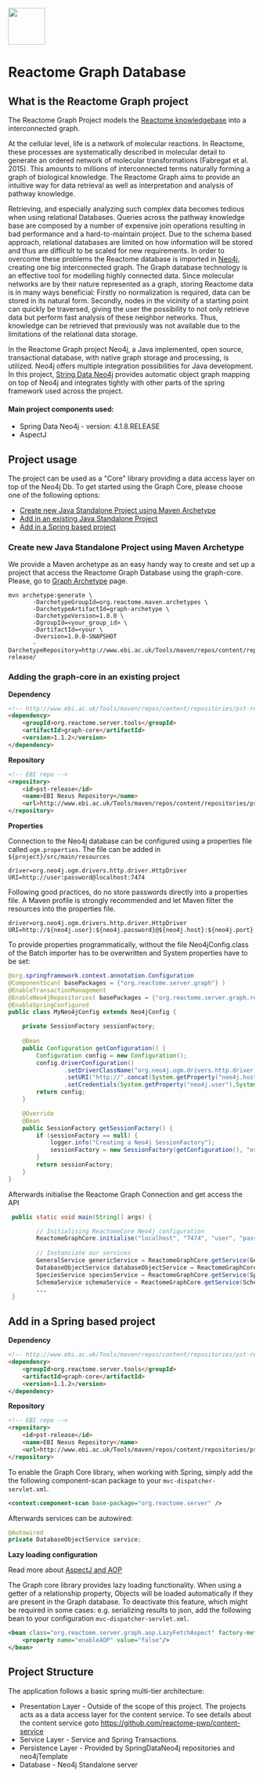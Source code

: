 [<img src=https://user-images.githubusercontent.com/6883670/31999264-976dfb86-b98a-11e7-9432-0316345a72ea.png height=75 />](https://reactome.org)

# Reactome Graph Database

## What is the Reactome Graph project
 
The Reactome Graph Project models the [Reactome knowledgebase](http://www.reactome.org) into a interconnected graph.

At the cellular level, life is a network of molecular reactions. In Reactome, these processes are systematically described in molecular detail to generate an ordered network of molecular transformations (Fabregat et al. 2015). This amounts to millions of interconnected terms naturally forming a graph of biological knowledge. The Reactome Graph aims to provide an intuitive way for data retrieval as well as interpretation and analysis of pathway knowledge. 

Retrieving, and especially analyzing such complex data becomes tedious when using relational Databases. Queries across the pathway knowledge base are composed by a number of expensive join operations resulting in bad performance and a hard-to-maintain project. Due to the schema based approach, relational databases are limited on how information will be stored and thus are difficult to be scaled for new requirements. 
In order to overcome these problems the Reactome database is imported in [Neo4j](http://neo4j.com), creating one big interconnected graph. The Graph database technology is an effective tool for modelling highly connected data. Since molecular networks are by their nature represented as a graph, storing Reactome data is in many ways beneficial: Firstly no normalization is required, data can be stored in its natural form. Secondly, nodes in the vicinity of a starting point can quickly be traversed, giving the user the possibility to not only retrieve data but perform fast analysis of these neighbor networks. Thus, knowledge can be retrieved that previously was not available due to the limitations of the relational data storage.

In the Reactome Graph project Neo4j, a Java implemented, open source, transactional database, with native graph storage and processing, is utilized. Neo4j offers multiple integration possibilities for Java development. In this project, [String Data Neo4j](http://projects.spring.io/spring-data-neo4j/) provides automatic object graph mapping on top of Neo4j and integrates tightly with other parts of the spring framework used across the project.

#### Main project components used:

* Spring Data Neo4j - version: 4.1.8.RELEASE
* AspectJ

## Project usage

The project can be used as a "Core" library providing a data access layer on top of the Neo4j Db. To get started using the Graph Core, please choose one of the following options:

* [Create new Java Standalone Project using Maven Archetype](https://github.com/reactome/graph-core#create-new-java-standalone-project-using-maven-archetype)
* [Add in an existing Java Standalone Project](https://github.com/reactome/graph-core#adding-the-graph-core-in-an-existing-project)
* [Add in a Spring based project](https://github.com/reactome/reactome/graph-core#add-in-a-spring-based-project)

### Create new Java Standalone Project using Maven Archetype 

We provide a Maven archetype as an easy handy way to create and set up a project that access the Reactome Graph Database using the graph-core. Please, go to [Graph Archetype](https://github.com/reactome/graph-archetype) page.

```console
mvn archetype:generate \ 
       -DarchetypeGroupId=org.reactome.maven.archetypes \ 
       -DarchetypeArtifactId=graph-archetype \
       -DarchetypeVersion=1.0.0 \
       -DgroupId=<your_group_id> \ 
       -DartifactId=<your \
       -Dversion=1.0.0-SNAPSHOT
       -DarchetypeRepository=http://www.ebi.ac.uk/Tools/maven/repos/content/repositories/pst-release/
```

### Adding the graph-core in an existing project

**Dependency** 

```html
<!-- http://www.ebi.ac.uk/Tools/maven/repos/content/repositories/pst-release/org/reactome/server/graph/graph-core/ for updates -->
<dependency>
    <groupId>org.reactome.server.tools</groupId>
    <artifactId>graph-core</artifactId>
    <version>1.1.2</version>
</dependency>
```

**Repository**

```html
<!-- EBI repo -->
<repository>
    <id>pst-release</id>
    <name>EBI Nexus Repository</name>
    <url>http://www.ebi.ac.uk/Tools/maven/repos/content/repositories/pst-release</url>
</repository>
```

**Properties**

Connection to the Neo4j database can be configured using a properties file called ```ogm.properties```.
The file can be added in ```${project}/src/main/resources``` 
```console
driver=org.neo4j.ogm.drivers.http.driver.HttpDriver
URI=http://user:password@localhost:7474
```

Following good practices, do no store passwords directly into a properties file. A Maven profile is strongly recommended and let Maven filter the resources into the properties file.
```console
driver=org.neo4j.ogm.drivers.http.driver.HttpDriver
URI=http://${neo4j.user}:${neo4j.password}@${neo4j.host}:${neo4j.port}
```

To provide properties programmatically, without the file Neo4jConfig.class of the Batch importer has to be overwritten and System properties have to be set:
```java
@org.springframework.context.annotation.Configuration
@ComponentScan( basePackages = {"org.reactome.server.graph"} )
@EnableTransactionManagement
@EnableNeo4jRepositories( basePackages = {"org.reactome.server.graph.repository"} )
@EnableSpringConfigured
public class MyNeo4jConfig extends Neo4jConfig {

    private SessionFactory sessionFactory;
    
    @Bean
    public Configuration getConfiguration() {
        Configuration config = new Configuration();
        config.driverConfiguration()
                .setDriverClassName("org.neo4j.ogm.drivers.http.driver.HttpDriver")
                .setURI("http://".concat(System.getProperty("neo4j.host")).concat(":").concat(System.getProperty("neo4j.port")))
                .setCredentials(System.getProperty("neo4j.user"),System.getProperty("neo4j.password"));
        return config;
    }

    @Override
    @Bean
    public SessionFactory getSessionFactory() {
        if (sessionFactory == null) {
            logger.info("Creating a Neo4j SessionFactory");
            sessionFactory = new SessionFactory(getConfiguration(), "org.reactome.server.graph.domain" );
        }
        return sessionFactory;
    }
}
```

Afterwards initialise the Reactome Graph Connection and get access the API 
```java
 public static void main(String[] args) {

        // Initialising ReactomeCore Neo4j configuration
        ReactomeGraphCore.initialise("localhost", "7474", "user", "password", MyNeo4jConfig.class);
    
        // Instanciate our services
        GeneralService genericService = ReactomeGraphCore.getService(GeneralService.class);
        DatabaseObjectService databaseObjectService = ReactomeGraphCore.getService(DatabaseObjectService.class);
        SpeciesService speciesService = ReactomeGraphCore.getService(SpeciesService.class);
        SchemaService schemaService = ReactomeGraphCore.getService(SchemaService.class);
        ... 
 }
```

## Add in a Spring based project

**Dependency** 

```html
<!-- http://www.ebi.ac.uk/Tools/maven/repos/content/repositories/pst-release/org/reactome/server/graph/graph-core/ for updates -->
<dependency>
    <groupId>org.reactome.server.tools</groupId>
    <artifactId>graph-core</artifactId>
    <version>1.1.2</version>
</dependency>
```

**Repository**

```html
<!-- EBI repo -->
<repository>
    <id>pst-release</id>
    <name>EBI Nexus Repository</name>
    <url>http://www.ebi.ac.uk/Tools/maven/repos/content/repositories/pst-release</url>
</repository>
```

To enable the Graph Core library, when working with Spring, simply add the the following component-scan package to your ```mvc-dispatcher-servlet.xml```. 

```xml
<context:component-scan base-package="org.reactome.server" />
```

Afterwards services can be autowired: 

```java
@Autowired
private DatabaseObjectService service;
```

**Lazy loading configuration**

Read more about [AspectJ and AOP](https://github.com/reactome/graph-core/tree/master/src/main/java/org/reactome/server/graph/aop/)

The Graph core library provides lazy loading functionality. When using a getter of a relationship property, Objects will be loaded automatically if they are present in the Graph database. To deactivate this feature, which might be required in some cases: e.g. serializing results to json, add the following bean to your configuration ```mvc-dispatcher-servlet.xml```. 
```xml
<bean class="org.reactome.server.graph.aop.LazyFetchAspect" factory-method="aspectOf">
    <property name="enableAOP" value="false"/>
</bean>
```

## Project Structure

The application follows a basic spring multi-tier architecture:

* Presentation Layer - Outside of the scope of this project. The projects acts as a data access layer for the content service. To see details about the content service goto https://github.com/reactome-pwp/content-service 
* Service Layer - Service and Spring Transactions.
* Persistence Layer - Provided by SpringDataNeo4j repositories and neo4jTemplate
* Database - Neo4j Standalone server
